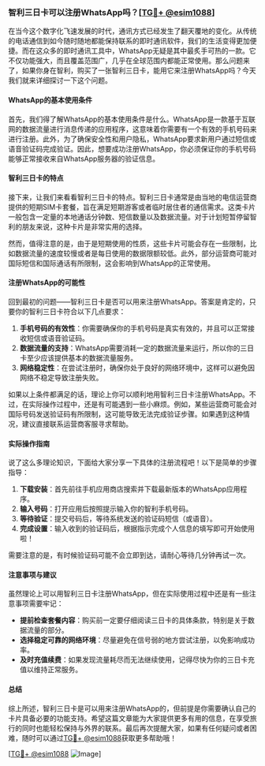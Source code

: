### 智利三日卡可以注册WhatsApp吗？[[TG💪+ @esim1088](https://t.me/s/esim1088)]

在当今这个数字化飞速发展的时代，通讯方式已经发生了翻天覆地的变化。从传统的电话通信到如今随时随地都能保持联系的即时通讯软件，我们的生活变得更加便捷。而在这众多的即时通讯工具中，WhatsApp无疑是其中最炙手可热的一款。它不仅功能强大，而且覆盖范围广，几乎在全球范围内都能正常使用。那么问题来了，如果你身在智利，购买了一张智利三日卡，能用它来注册WhatsApp吗？今天我们就来详细探讨一下这个问题。

#### WhatsApp的基本使用条件

首先，我们得了解WhatsApp的基本使用条件是什么。WhatsApp是一款基于互联网的数据流量进行消息传递的应用程序，这意味着你需要有一个有效的手机号码来进行注册。此外，为了确保安全性和用户隐私，WhatsApp要求新用户通过短信或语音验证码完成验证。因此，想要成功注册WhatsApp，你必须保证你的手机号码能够正常接收来自WhatsApp服务器的验证信息。

#### 智利三日卡的特点

接下来，让我们来看看智利三日卡的特点。智利三日卡通常是由当地的电信运营商提供的短期SIM卡套餐，旨在满足短期游客或者临时居住者的通信需求。这类卡片一般包含一定量的本地通话分钟数、短信数量以及数据流量。对于计划短暂停留智利的朋友来说，这种卡片是非常实用的选择。

然而，值得注意的是，由于是短期使用的性质，这些卡片可能会存在一些限制，比如数据流量的速度较慢或者是每日使用的数据限额较低。此外，部分运营商可能对国际短信和国际通话有所限制，这会影响到WhatsApp的正常使用。

#### 注册WhatsApp的可能性

回到最初的问题——智利三日卡是否可以用来注册WhatsApp。答案是肯定的，只要你的智利三日卡符合以下几点要求：

1. **手机号码的有效性**：你需要确保你的手机号码是真实有效的，并且可以正常接收短信或语音验证码。
2. **数据流量的支持**：WhatsApp需要消耗一定的数据流量来运行，所以你的三日卡至少应该提供基本的数据流量服务。
3. **网络稳定性**：在尝试注册时，确保你处于良好的网络环境中，这样可以避免因网络不稳定导致注册失败。

如果以上条件都满足的话，理论上你可以顺利地用智利三日卡注册WhatsApp。不过，在实际操作过程中，还是有可能遇到一些小麻烦。例如，某些运营商可能会对国际号码发送验证码有所限制，这可能导致无法完成验证步骤。如果遇到这种情况，建议直接联系运营商客服寻求帮助。

#### 实际操作指南

说了这么多理论知识，下面给大家分享一下具体的注册流程吧！以下是简单的步骤指导：

1. **下载安装**：首先前往手机应用商店搜索并下载最新版本的WhatsApp应用程序。
2. **输入号码**：打开应用后按照提示输入你的智利手机号码。
3. **等待验证**：提交号码后，等待系统发送的验证码短信（或语音）。
4. **完成设置**：输入收到的验证码后，根据指示完成个人信息的填写即可开始使用啦！

需要注意的是，有时候验证码可能不会立即到达，请耐心等待几分钟再试一次。

#### 注意事项与建议

虽然理论上可以用智利三日卡注册WhatsApp，但在实际使用过程中还是有一些注意事项需要牢记：

- **提前检查套餐内容**：购买前一定要仔细阅读三日卡的具体条款，特别是关于数据流量的部分。
- **选择稳定可靠的网络环境**：尽量避免在信号弱的地方尝试注册，以免影响成功率。
- **及时充值续费**：如果发现流量耗尽而无法继续使用，记得尽快为你的三日卡充值以维持正常服务。

#### 总结

综上所述，智利三日卡是可以用来注册WhatsApp的，但前提是你需要确认自己的卡片具备必要的功能支持。希望这篇文章能为大家提供更多有用的信息，在享受旅行的同时也能轻松保持与外界的联系。最后再次提醒大家，如果有任何疑问或者困难，随时可以通过[TG💪+ @esim1088](https://t.me/s/esim1088)获取更多帮助哦！

[[TG💪+ @esim1088](https://t.me/s/esim1088) ![Image](https://i.postimg.cc/4NQfJmqS/Snipaste-2025-05-13-00-14-12.png)]